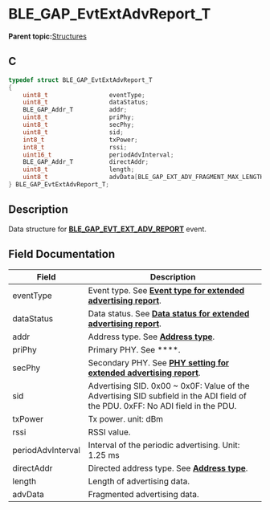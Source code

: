 # BLE\_GAP\_EvtExtAdvReport\_T

**Parent topic:**[Structures](GUID-230368B0-FB2A-4967-A471-691387B35A9E.md)

## C

```c
typedef struct BLE_GAP_EvtExtAdvReport_T
{
    uint8_t                 eventType;
    uint8_t                 dataStatus;
    BLE_GAP_Addr_T          addr;
    uint8_t                 priPhy;
    uint8_t                 secPhy;
    uint8_t                 sid;
    int8_t                  txPower;
    int8_t                  rssi;
    uint16_t                periodAdvInterval;
    BLE_GAP_Addr_T          directAddr;
    uint8_t                 length;
    uint8_t                 advData[BLE_GAP_EXT_ADV_FRAGMENT_MAX_LENGTH];
} BLE_GAP_EvtExtAdvReport_T;
```

## Description

Data structure for **[BLE\_GAP\_EVT\_EXT\_ADV\_REPORT](GUID-ADCFB5AA-F06E-4ED9-9227-592A5CE40F39.md)** event.

## Field Documentation

|Field|Description|
|-----|-----------|
|eventType|Event type. See **[Event type for extended advertising report](GUID-211529DF-B4BE-48CF-90F6-674DA06FB3AA.md)**.|
|dataStatus|Data status. See **[Data status for extended advertising report](GUID-D073EE7F-5D72-40E1-90B3-AFD7E6251190.md)**.|
|addr|Address type. See **[Address type](GUID-ED5D88C1-E103-4686-876B-894A0EFE7BEA.md)**.|
|priPhy|Primary PHY. See ****.|
|secPhy|Secondary PHY. See **[PHY setting for extended advertising report](GUID-0C9582BF-8469-4FF3-BB3B-A21E969B421B.md)**.|
|sid|Advertising SID. 0x00 ~ 0x0F: Value of the Advertising SID subfield in the ADI field of the PDU. 0xFF: No ADI field in the PDU.|
|txPower|Tx power. unit: dBm|
|rssi|RSSI value.|
|periodAdvInterval|Interval of the periodic advertising. Unit: 1.25 ms|
|directAddr|Directed address type. See **[Address type](GUID-ED5D88C1-E103-4686-876B-894A0EFE7BEA.md)**.|
|length|Length of advertising data.|
|advData|Fragmented advertising data.|

